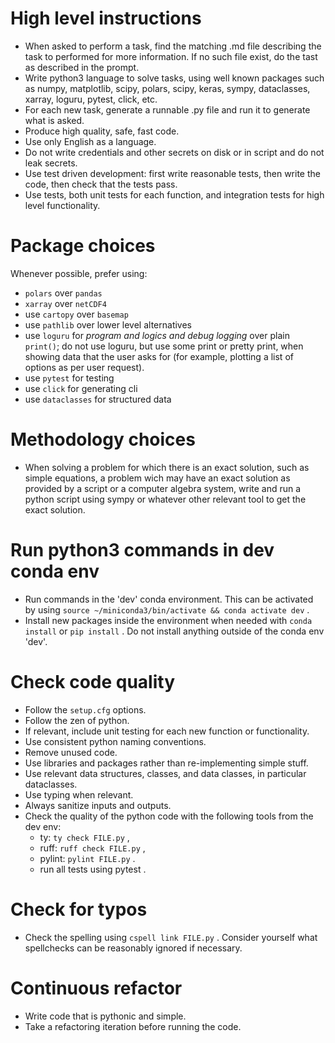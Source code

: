 # High level instructions

- When asked to perform a task, find the matching .md file describing the task to performed for more information. If no such file exist, do the tast as described in the prompt.
- Write python3 language to solve tasks, using well known packages such as numpy, matplotlib, scipy, polars, scipy, keras, sympy, dataclasses, xarray, loguru, pytest, click, etc.
- For each new task, generate a runnable .py file and run it to generate what is asked.
- Produce high quality, safe, fast code.
- Use only English as a language.
- Do not write credentials and other secrets on disk or in script and do not leak secrets.
- Use test driven development: first write reasonable tests, then write the code, then check that the tests pass.
- Use tests, both unit tests for each function, and integration tests for high level functionality.

# Package choices

Whenever possible, prefer using:
  - `polars` over `pandas`
  - `xarray` over `netCDF4`
  - use `cartopy` over `basemap`
  - use `pathlib` over lower level alternatives
  - use `loguru` for *program and logics and debug logging* over plain `print()`; do not use loguru, but use some print or pretty print, when showing data that the user asks for (for example, plotting a list of options as per user request).
  - use `pytest` for testing
  - use `click` for generating cli
  - use `dataclasses` for structured data

# Methodology choices

- When solving a problem for which there is an exact solution, such as simple equations, a problem wich may have an exact solution as provided by a script or a computer algebra system, write and run a python script using sympy or whatever other relevant tool to get the exact solution.

# Run python3 commands in dev conda env

- Run commands in the 'dev' conda environment. This can be activated by using `source ~/miniconda3/bin/activate && conda activate dev` .
- Install new packages inside the environment when needed with `conda install` or `pip install` . Do not install anything outside of the conda env 'dev'.

# Check code quality

- Follow the `setup.cfg` options.
- Follow the zen of python.
- If relevant, include unit testing for each new function or functionality.
- Use consistent python naming conventions.
- Remove unused code.
- Use libraries and packages rather than re-implementing simple stuff.
- Use relevant data structures, classes, and data classes, in particular dataclasses.
- Use typing when relevant.
- Always sanitize inputs and outputs.
- Check the quality of the python code with the following tools from the dev env:
  - ty: `ty check FILE.py` ,
  - ruff: `ruff check FILE.py` ,
  - pylint: `pylint FILE.py` .
  - run all tests using pytest .

# Check for typos

- Check the spelling using `cspell link FILE.py` . Consider yourself what spellchecks can be reasonably ignored if necessary.

# Continuous refactor

- Write code that is pythonic and simple.
- Take a refactoring iteration before running the code.
